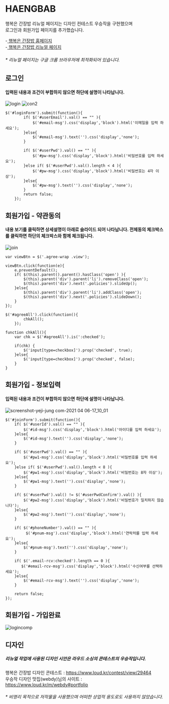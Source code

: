 # HAENGBAB

행복은 간장밥 리뉴얼 페이지는 디자인 컨테스트 우승작을 구현했으며<br>
로그인과 회원가입 페이지를 추가했습니다.

-[ 행복은 간장밥 홈페이지](http://www.haengbab.com/) <br>
-[ 행복은 간장밥 리뉴얼 페이지](http://yeji-jung.com/project/hangbab/index.html)
###### * *리뉴얼 페이지는 구글 크롬 브라우저에 최적화되어 있습니다.* ######

## 로그인 ##
#### 입력된 내용과 조건이 부합하지 않으면 하단에 설명이 나타납니다. ####
![login](https://user-images.githubusercontent.com/74514595/113678230-64607c00-96f9-11eb-8015-662705500ec3.jpg)
![con2](https://user-images.githubusercontent.com/74514595/113679050-49423c00-96fa-11eb-932d-365821acc76a.jpg)

    $('#loginForm').submit(function(){
            if( $('#userEmail').val() == "" ){ 
                $('#email-msg').css('display','block').html('이메일을 입력 하세요');
            }else{
                $('#email-msg').text('').css('display','none'); 
            }

            if( $('#userPwd').val() == "" ){ 
                $('#pw-msg').css('display','block').html('비밀번호를 입력 하세요');
            }else if( $('#userPwd').val().length < 4 ){ 
                $('#pw-msg').css('display','block').html('비밀번호는 4자 이상');         
            }else{
                $('#pw-msg').text('').css('display','none'); 
            }
            return false;
        }); 

## 회원가입 - 약관동의 ##
#### 내용 보기를 클릭하면 상세설명이 아래로 슬라이드 되어 나타납니다. 전체동의 체크박스를 클릭하면 하단의 체크박스와 함께 체크됩니다. ####

![join](https://user-images.githubusercontent.com/74514595/113680211-8e1aa280-96fb-11eb-8755-548012ca89e6.jpg)

    var viewBtn = $('.agree-wrap .view');
    
    viewBtn.click(function(e){
        e.preventDefault();
        if( $(this).parent().parent().hasClass('open') ){
            $(this).parent('div').parent('li').removeClass('open');
            $(this).parent('div').next('.policies').slideUp();
        }else{
            $(this).parent('div').parent('li').addClass('open');
            $(this).parent('div').next('.policies').slideDown();
        }
    });
    
    $('#agreeAll').click(function(){
            chkAll(); 
        });

    function chkAll(){
        var chk = $('#agreeAll').is(':checked');

        if(chk) { 
            $('input[type=checkbox]').prop('checked', true);
        }else{
            $('input[type=checkbox]').prop('checked', false); 
        }    
    }

## 회원가입 - 정보입력 ##
#### 입력된 내용과 조건이 부합하지 않으면 하단에 설명이 나타납니다. ####

![screenshot-yeji-jung com-2021 04 06-17_10_01](https://user-images.githubusercontent.com/74514595/113680305-a985ad80-96fb-11eb-9450-7aa199737ae2.png)

    $('#joinForm').submit(function(){
        if( $('#userId').val() == "" ){ 
            $('#id-msg').css('display','block').html('아이디를 입력 하세요');
        }else{
            $('#id-msg').text('').css('display','none'); 
        }
        
        if( $('#userPwd').val() == "" ){
            $('#pw1-msg').css('display','block').html('비밀번호를 입력 하세요');
        }else if( $('#userPwd').val().length < 8 ){ 
            $('#pw1-msg').css('display','block').html('비밀번호는 8자 이상');         
        }else{
            $('#pw1-msg').text('').css('display','none');
        }

        if( $('#userPwd').val() != $('#userPwdConfirm').val() ){ 
            $('#pw2-msg').css('display','block').html('비밀번호가 일치하지 않습니다');   
        }else{
            $('#pw2-msg').text('').css('display','none'); 
        }
        
        if( $('#phoneNumber').val() == "" ){ 
             $('#pnum-msg').css('display','block').html('연락처를 입력 하세요');   
        }else{
            $('#pnum-msg').text('').css('display','none'); 
        }

        if( $('.email-rcv:checked').length == 0 ){
           $('#email-rcv-msg').css('display','block').html('수신여부를 선택하세요');   
        }else{
            $('#email-rcv-msg').text('').css('display','none'); 
        }
  
        return false;
    });

## 회원가입 - 가입완료 ##

![logincomp](https://user-images.githubusercontent.com/74514595/113680345-b4d8d900-96fb-11eb-93df-b9d39788593a.jpg)


## 디자인 ##
##### 리뉴얼 작업에 사용된 디자인 시안은 라우드 소싱의 콘테스트의 우승작입니다. #####
행복은 간장밥 디자인 콘테스트 : https://www.loud.kr/contest/view/29464 <br>
우승작 디자인 맛집(webdy)님의 사이트 : https://www.loud.kr/m/webdy#portfolio

###### * *비영리 목적으로 저작물을 사용했으며 어떠한 상업적 용도로도 사용하지 않았습니다.* ######

